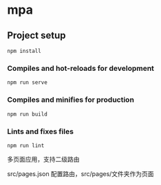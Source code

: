 # mpa

## Project setup
```
npm install
```

### Compiles and hot-reloads for development
```
npm run serve
```

### Compiles and minifies for production
```
npm run build
```

### Lints and fixes files
```
npm run lint
```
多页面应用，支持二级路由

src/pages.json 配置路由，src/pages/文件夹作为页面

